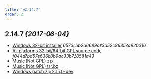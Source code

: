 ```yaml
---
title: 'v2.14.7'
order: 2
---
```

## 2.14.7 _{2017-06-04}_

- [Windows 32-bit installer](https://github.com/the3dfxdude/7kaa/releases/download/v2.14.7/7kaa-install-win32-2.14.7.exe) _6573ebb2a6689a83a52c86358a920316_
- [All platforms 32-bit/64-bit GPL source code](https://github.com/the3dfxdude/7kaa/releases/download/v2.14.7/7kaa-2.14.7.tar.xz) _f044d7bd57e636b8b9ac33b728581a43_
- [Music (Not GPL) zip](https://www.7kfans.com/downloads/7kaa-music.zip)
- [Music (Not GPL) tar.bz](https://www.7kfans.com/downloads/7kaa-music.tar.bz2)
- [Windows patch zip 2.15.0-dev](https://www.7kfans.com/downloads/7kaa-patch-2.15.0-dev-157c89d.zip)
